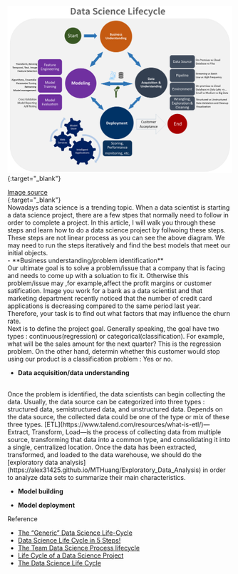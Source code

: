 [![Data_Science_lifecycle](images/Data_Science_lifecycle.png)](https://alex31425.github.io/MTHuang/images/Data_Science_lifecycle.png?raw=true){:target="_blank"} 
<figcaption><a href="https://docs.microsoft.com/en-us/azure/machine-learning/team-data-science-process/lifecycle">Image source</a></figcaption>{:target="_blank"} 

<br>
Nowadays data science is a trending topic. When a data scientist is starting a data science project, there are a few stpes that normally need to follow in order to complete a project. In this article, I will walk you through these steps and learn how to do a data science project by follwoing these steps. These steps are not linear process as you can see the above diagram. We may need to run the steps iteratively and find the best models that meet our initial objects. 
<br>
- **Business understanding/problem identification**
<br>
Our ultimate goal is to solve a problem/issue that a company that is facing and needs to come up with a soluation to fix it. Otherwise this problem/issue may ,for example,affect the profit margins or customer satification. Image you work for a bank as a data scientist and that marketing department recently noticed that the number of credit card applications is decreasing compared to the same period last year. Therefore, your task is to find out what factors that may influence the churn rate. 
<br>
Next is to define the project goal. Generally speaking, the goal have two types : continuous(regression) or categorical(classification). For example, what will be the sales amount for the next quarter? This is the regression problem. On the other hand, determin whether this customer would stop using our product is a classification problem : Yes or no.    
<br>

- **Data acquisition/data understanding**
<br>
Once the problem is identified, the data scientists can begin collecting the data. Usually, the data source can be categorized into three types : structured data, semistructured data, and unstructured data. Depends on the data source, the collected data could be one of the type or mix of these three types. [ETL](https://www.talend.com/resources/what-is-etl/)—Extract, Transform, Load—is the process of collecting data from multiple source, transforming that data into a common type, and consolidating it into a single, centralized location. Once the data has been extracted, transformed, and loaded to the data warehouse, we should do the [exploratory data analysis](https://alex31425.github.io/MTHuang/Exploratory_Data_Analysis) in order to analyze data sets to summarize their main characteristics.


- **Model building**

- **Model deployment**

Reference
- [The “Generic” Data Science Life-Cycle](https://towardsdatascience.com/stoend-to-end-data-science-life-cycle-6387523b5afc)
- [Data Science Life Cycle in 5 Steps!](https://medium.com/@vanshikagoel/data-science-life-cycle-in-5-steps-3fe720b2a2fe)
- [The Team Data Science Process lifecycle](https://docs.microsoft.com/en-us/azure/machine-learning/team-data-science-process/lifecycle)
- [Life Cycle of a Data Science Project](https://www.dezyre.com/article/life-cycle-of-a-data-science-project/270)
- [The Data Science Life Cycle](https://www.dezyre.com/article/life-cycle-of-a-data-science-project/270)
